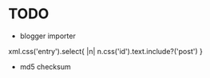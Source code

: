 # TODO

* blogger importer

xml.css('entry').select{ |n| n.css('id').text.include?('post') }

* md5 checksum
